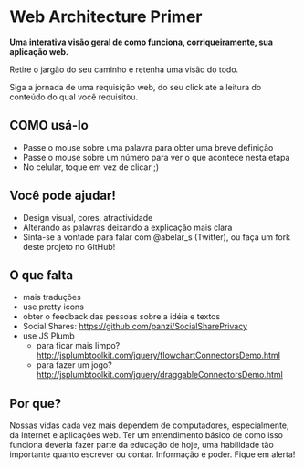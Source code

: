 # Web Architecture Primer
**Uma interativa visão geral de como funciona, corriqueiramente, sua aplicação web.**

Retire o jargão do seu caminho e retenha uma visão do todo.

Siga a jornada de uma requisição web, do seu click até a leitura do conteúdo do qual você requisitou.

## COMO usá-lo
* Passe o mouse sobre uma palavra para obter uma breve definição
* Passe o mouse sobre um número para ver o que acontece nesta etapa
* No celular, toque em vez de clicar ;)

## Você pode ajudar!
* Design visual, cores, atractividade
* Alterando as palavras deixando a explicação mais clara
* Sinta-se a vontade para falar com @abelar_s (Twitter), ou faça um fork  deste projeto no GitHub!

## O que falta
* mais traduções
* use pretty icons
* obter o feedback das pessoas sobre a idéia e textos
* Social Shares: https://github.com/panzi/SocialSharePrivacy
* use JS Plumb
    - para ficar mais limpo? http://jsplumbtoolkit.com/jquery/flowchartConnectorsDemo.html
    - para fazer um jogo? http://jsplumbtoolkit.com/jquery/draggableConnectorsDemo.html

## Por que?
Nossas vidas cada vez mais dependem de computadores, especialmente, da Internet e aplicações web.
Ter um entendimento básico de como isso funciona deveria fazer parte da educação de hoje, uma habilidade tão importante quanto escrever ou contar.
Informação é poder. Fique em alerta!
